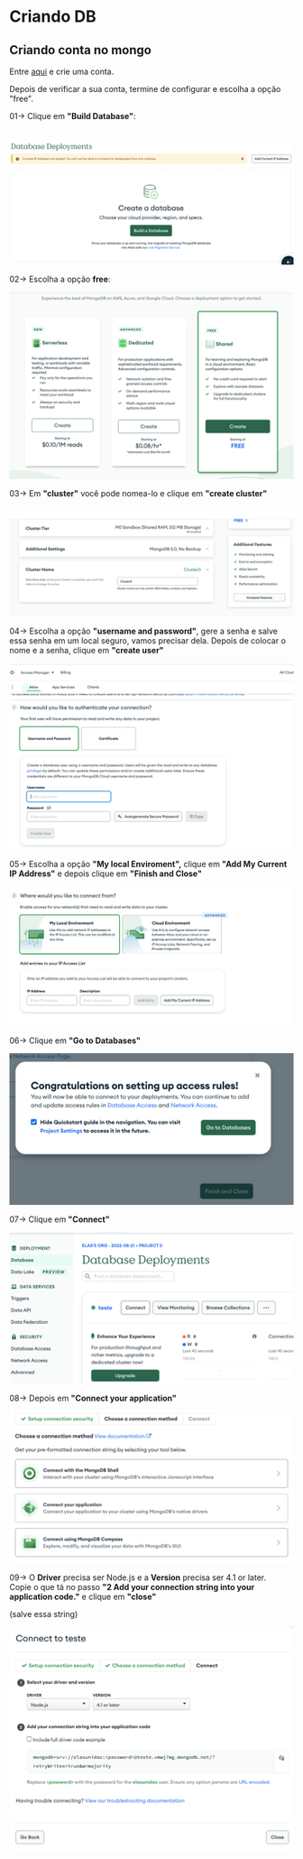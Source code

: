 # Criando DB

## Criando conta no mongo

Entre [aqui](https://www.mongodb.com/) e crie uma conta.

Depois de verificar a sua conta, termine de configurar e escolha a opção "free".

01-> Clique em **"Build Database"**:&#x20;

\
&#x20;![](<../../../.gitbook/assets/image (24).png>) &#x20;



02-> Escolha a opção **free**:

![](<../../../.gitbook/assets/image (8).png>)



03-> Em **"cluster"** você pode nomea-lo e clique em **"create cluster"**

![](<../../../.gitbook/assets/image (34).png>)



04-> Escolha a opção **"username and password"**, gere a senha e salve essa senha em um local seguro, vamos precisar dela. Depois de colocar o nome e a senha, clique em **"create user"**

![](<../../../.gitbook/assets/image (19).png>)

05-> Escolha a opção **"My local Enviroment",** clique em **"Add My Current IP Address"** e depois clique em **"Finish and Close"**

![](<../../../.gitbook/assets/image (2).png>)

06-> Clique em **"Go to Databases"**

![](<../../../.gitbook/assets/image (9).png>)



07-> Clique em **"Connect"**

![](<../../../.gitbook/assets/image (18).png>)



08-> Depois em **"Connect your application"**

![](<../../../.gitbook/assets/image (7).png>)

09-> O **Driver** precisa ser Node.js e a **Version** precisa ser 4.1 or later.\
Copie o que tá no passo **"2 Add your connection string into your application code."** e clique em **"close"**

(salve essa string)

![](<../../../.gitbook/assets/image (32).png>)

